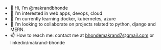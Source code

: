 - 👋 Hi, I’m @makrandbhonde
- 👀 I’m interested in web apps, devops, cloud
- 🌱 I’m currently learning docker, kubernetes, azure
- 💞️ I’m looking to collaborate on projects related to python, django and MERN.
- 📫 How to reach me: contact me at bhondemakrand7@gmail.com or linkedin/makrand-bhonde

<!---
makrandbhonde/makrandbhonde is a ✨ special ✨ repository because its `README.md` (this file) appears on your GitHub profile.
You can click the Preview link to take a look at your changes.
--->
